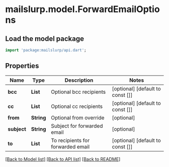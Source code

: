 # mailslurp.model.ForwardEmailOptions

## Load the model package
```dart
import 'package:mailslurp/api.dart';
```

## Properties
Name | Type | Description | Notes
------------ | ------------- | ------------- | -------------
**bcc** | **List<String>** | Optional bcc recipients | [optional] [default to const []]
**cc** | **List<String>** | Optional cc recipients | [optional] [default to const []]
**from** | **String** | Optional from override | [optional] 
**subject** | **String** | Subject for forwarded email | [optional] 
**to** | **List<String>** | To recipients for forwarded email | [optional] [default to const []]

[[Back to Model list]](../README#documentation-for-models) [[Back to API list]](../README#documentation-for-api-endpoints) [[Back to README]](../README)


